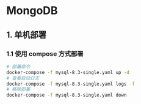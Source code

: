 # MongoDB

## 1. 单机部署

### 1.1 使用 compose 方式部署

```bash
# 部署命令
docker-compose -f mysql-8.3-single.yaml up -d
# 查看启动日志
docker-compose -f mysql-8.3-single.yaml logs -f
# 移除部署
docker-compose -f mysql-8.3-single.yaml down
```
